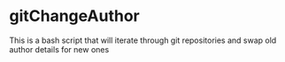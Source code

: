 # gitChangeAuthor
This is a bash script that will iterate through git repositories and swap old author details for new ones
